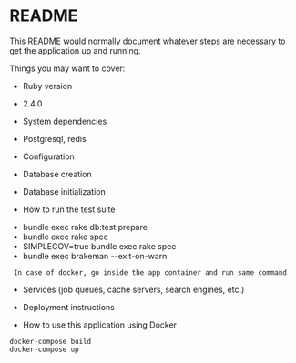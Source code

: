 # README

This README would normally document whatever steps are necessary to get the
application up and running.

Things you may want to cover:

* Ruby version
- 2.4.0

* System dependencies
- Postgresql, redis

* Configuration

* Database creation

* Database initialization

* How to run the test suite

- bundle exec rake db:test:prepare
- bundle exec rake spec
- SIMPLECOV=true bundle exec rake spec
- bundle exec brakeman --exit-on-warn

` In case of docker, go inside the app container and run same command`

* Services (job queues, cache servers, search engines, etc.)

* Deployment instructions

* How to use this application using Docker 

````
docker-compose build 
docker-compose up
````

